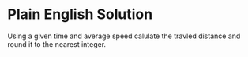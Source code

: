 # Plain English Solution
Using a given time and average speed calulate the travled distance and round it to the nearest integer.